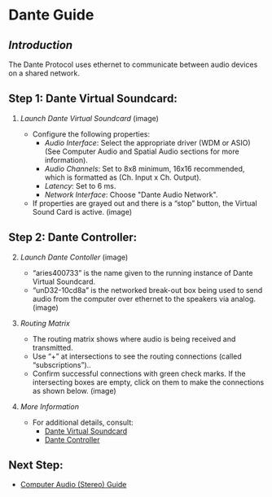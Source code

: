 # Dante Guide

## *Introduction*  
The Dante Protocol uses ethernet to communicate between audio devices on a shared network. 

## Step 1: Dante Virtual Soundcard: 
1. *Launch Dante Virtual Soundcard* (image) 

   - Configure the following properties:  
     - *Audio Interface*: Select the appropriate driver (WDM or ASIO) (See Computer Audio and Spatial Audio sections for more information).  
     - *Audio Channels*: Set to 8x8 minimum, 16x16 recommended, which is formatted as (Ch. Input x Ch. Output).  
     - *Latency*: Set to 6 ms.  
     - *Network Interface*: Choose "Dante Audio Network".  
   - If properties are grayed out and there is a “stop” button, the Virtual Sound Card is active.  (image)

## Step 2: Dante Controller: 
2. *Launch Dante Contoller* (image) 

   - “aries400733” is the name given to the running instance of Dante Virtual Soundcard.
   - “unD32-10cd8a” is the networked break-out box being used to send audio from the computer over ethernet to the speakers
via analog. (image)

3. *Routing Matrix*  
   - The routing matrix shows where audio is being received and transmitted.  
   - Use “+” at intersections to see the routing connections (called “subscriptions”)..  
   - Confirm successful connections with green check marks. If the intersecting boxes are empty, click on them to
make the connections as shown below. (image)

4. *More Information*  
   - For additional details, consult:  
     - [Dante Virtual Soundcard](https://dev.audinate.com/GA/dvs/userguide/webhelp/content/front_page.htm)  
     - [Dante Controller](https://dev.audinate.com/GA/dante-controller/userguide/webhelp/content/front_page.htm)


## Next Step:
   - [Computer Audio (Stereo) Guide](stereo.md)  
